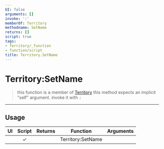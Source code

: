 ```yaml
---
UI: false
arguments: []
invoke: ':'
memberOf: Territory
methodname: SetName
returns: []
script: true
tags:
- Territory/_function
- function/script
title: Territory.SetName
---
```

# Territory:SetName
> this function is a member of [Territory](civ-6/lua/Territory.md)
> this method expects an implicit "self" argument. invoke it with `:`
-----
## Usage
|  UI | Script | Returns | Function | Arguments |
|:---:|:------:|-------:|:--------:|:---------|
| |✓||Territory:SetName||
